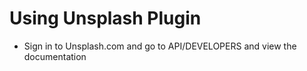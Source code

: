 # Using Unsplash Plugin

* Sign in to Unsplash.com and go to API/DEVELOPERS and view the documentation


```javascript

```